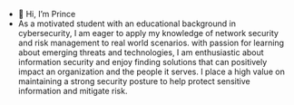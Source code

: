 - 👋 Hi, I’m Prince
- As a motivated student with an educational background in cybersecurity, I am eager to apply my knowledge of network security and risk management to real world scenarios. with passion for learning about emerging threats and technologies, I am enthusiastic about information security and enjoy finding solutions that can positively impact an organization and the people it serves. I place a high value on maintaining a strong security posture to help protect sensitive information and mitigate risk. 

<!---
TheTechPrince/TheTechPrince is a ✨ special ✨ repository because its `README.md` (this file) appears on your GitHub profile.
You can click the Preview link to take a look at your changes.
--->
